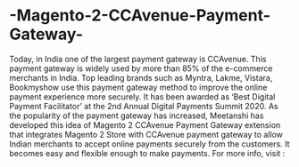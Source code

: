 # -Magento-2-CCAvenue-Payment-Gateway-
Today, in India one of the largest payment gateway is CCAvenue. This payment gateway is widely used by more than 85% of the e-commerce merchants in India. Top leading brands such as Myntra, Lakme, Vistara, Bookmyshow use this payment gateway method to improve the online payment experience more securely. It has been awarded as ‘Best Digital Payment Facilitator’ at the 2nd Annual Digital Payments Summit 2020.  As the popularity of the payment gateway has increased, Meetanshi has developed this idea of Magento 2 CCAvenue Payment Gateway extension that integrates Magento 2 Store with CCAvenue payment gateway to allow Indian merchants to accept online payments securely from the customers. It becomes easy and flexible enough to make payments.  For more info, visit : 
